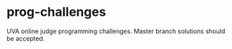 # prog-challenges

UVA online judge programming challenges. Master branch solutions should be accepted.
